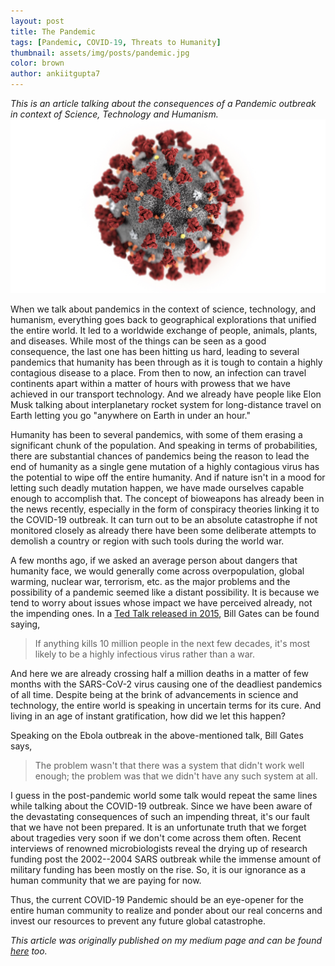 ```yaml
---
layout: post
title: The Pandemic
tags: [Pandemic, COVID-19, Threats to Humanity]
thumbnail: assets/img/posts/pandemic.jpg
color: brown
author: ankiitgupta7
---
```

*This is an article talking about the consequences of a Pandemic outbreak in context of Science, Technology and Humanism.*
![alt text](https://github.com/ankiitgupta7/ankiitgupta7.github.io/blob/master/assets/img/posts/pandemic.jpg?raw=true)

When we talk about pandemics in the context of science, technology, and humanism, everything goes back to geographical explorations that unified the entire world. It led to a worldwide exchange of people, animals, plants, and diseases. While most of the things can be seen as a good consequence, the last one has been hitting us hard, leading to several pandemics that humanity has been through as it is tough to contain a highly contagious disease to a place. From then to now, an infection can travel continents apart within a matter of hours with prowess that we have achieved in our transport technology. And we already have people like Elon Musk talking about interplanetary rocket system for long-distance travel on Earth letting you go "anywhere on Earth in under an hour."

Humanity has been to several pandemics, with some of them erasing a significant chunk of the population. And speaking in terms of probabilities, there are substantial chances of pandemics being the reason to lead the end of humanity as a single gene mutation of a highly contagious virus has the potential to wipe off the entire humanity. And if nature isn't in a mood for letting such deadly mutation happen, we have made ourselves capable enough to accomplish that. The concept of bioweapons has already been in the news recently, especially in the form of conspiracy theories linking it to the COVID-19 outbreak. It can turn out to be an absolute catastrophe if not monitored closely as already there have been some deliberate attempts to demolish a country or region with such tools during the world war.

A few months ago, if we asked an average person about dangers that humanity face, we would generally come across overpopulation, global warming, nuclear war, terrorism, etc. as the major problems and the possibility of a pandemic seemed like a distant possibility. It is because we tend to worry about issues whose impact we have perceived already, not the impending ones. In a [Ted Talk released in 2015](https://www.youtube.com/watch?v=6Af6b_wyiwI), Bill Gates can be found saying,

> If anything kills 10 million people in the next few decades, it's most likely to be a highly infectious virus rather than a war.

And here we are already crossing half a million deaths in a matter of few months with the SARS-CoV-2 virus causing one of the deadliest pandemics of all time. Despite being at the brink of advancements in science and technology, the entire world is speaking in uncertain terms for its cure. And living in an age of instant gratification, how did we let this happen?

Speaking on the Ebola outbreak in the above-mentioned talk, Bill Gates says,

> The problem wasn't that there was a system that didn't work well enough; the problem was that we didn't have any such system at all.

I guess in the post-pandemic world some talk would repeat the same lines while talking about the COVID-19 outbreak. Since we have been aware of the devastating consequences of such an impending threat, it's our fault that we have not been prepared. It is an unfortunate truth that we forget about tragedies very soon if we don't come across them often. Recent interviews of renowned microbiologists reveal the drying up of research funding post the 2002--2004 SARS outbreak while the immense amount of military funding has been mostly on the rise. So, it is our ignorance as a human community that we are paying for now.

Thus, the current COVID-19 Pandemic should be an eye-opener for the entire human community to realize and ponder about our real concerns and invest our resources to prevent any future global catastrophe.

*This article was originally published on my medium page and can be found [here](https://medium.com/@ankiitgupta7/the-pandemic-d46096529b78) too.*